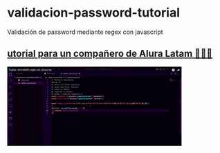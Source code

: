 # validacion-password-tutorial
Validación de password mediante regex con javascript

## [utorial para un compañero de Alura Latam 🔗👈🏻](https://www.youtube.com/watch?v=4p1DyQLg5s8)


[<img src="https://github.com/SofiDevO/validacion-password-tutorial/blob/sofidev/Captura%20de%20pantalla%202023-08-16%20192442.png?raw=true" width="80%">](https://www.youtube.com/watch?v=4p1DyQLg5s8)


